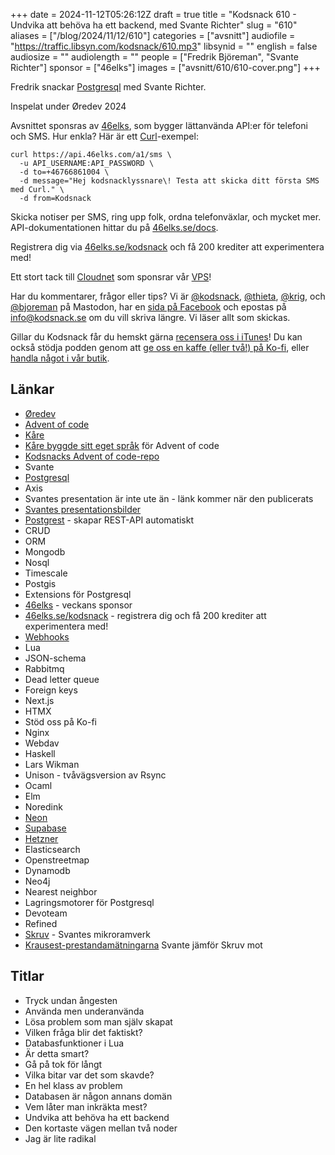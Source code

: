 +++
date = 2024-11-12T05:26:12Z
draft = true
title = "Kodsnack 610 - Undvika att behöva ha ett backend, med Svante Richter"
slug = "610"
aliases = ["/blog/2024/11/12/610"]
categories = ["avsnitt"]
audiofile = "https://traffic.libsyn.com/kodsnack/610.mp3"
libsynid = ""
english = false
audiosize = ""
audiolength = ""
people = ["Fredrik Björeman", "Svante Richter"]
sponsor = ["46elks"]
images = ["avsnitt/610/610-cover.png"]
+++

Fredrik snackar [Postgresql](https://en.wikipedia.org/wiki/PostgreSQL) med Svante Richter.

Inspelat under Øredev 2024

Avsnittet sponsras av [46elks](https://46elks.se/), som bygger lättanvända API:er för telefoni och SMS. Hur enkla? Här är ett [Curl](https://curl.se/)-exempel:

    curl https://api.46elks.com/a1/sms \
      -u API_USERNAME:API_PASSWORD \
      -d to=+46766861004 \
      -d message="Hej kodsnacklyssnare\! Testa att skicka ditt första SMS med Curl." \
      -d from=Kodsnack

Skicka notiser per SMS, ring upp folk, ordna telefonväxlar, och mycket mer. API-dokumentationen hittar du på [46elks.se/docs](https://46elks.se/docs).

Registrera dig via [46elks.se/kodsnack](https://46elks.se/kodsnack) och få 200 krediter att experimentera med!

Ett stort tack till [Cloudnet](https://www.cloudnet.se) som sponsrar vår [VPS](https://en.wikipedia.org/wiki/Virtual_private_server)!

Har du kommentarer, frågor eller tips? Vi är [@kodsnack](https://social.podsnack.se/@kodsnack), [@thieta](https://6510.nu/@thieta), [@krig](https://6510.nu/@krig), och [@bjoreman](https://toot.cafe/@bjoreman) på Mastodon, har en [sida på Facebook](https://www.facebook.com/) och epostas på [info@kodsnack.se](mailto:info@kodsnack.se) om du vill skriva längre. Vi läser allt som skickas.

Gillar du Kodsnack får du hemskt gärna [recensera oss i iTunes](https://itunes.apple.com/se/podcast/kodsnack/id561631498?l=en)! Du kan också stödja podden genom att <a href="https://ko-fi.com/kodsnack" rel="payment">ge oss en kaffe (eller två!) på Ko-fi</a>, eller [handla något i vår butik](https://shop.spreadshirt.se/kodsnack/).

## Länkar
* [Øredev](https://oredev.org/)
* [Advent of code](https://adventofcode.com/)
* [Kåre](https://karevongeijer.com/)
* [Kåre byggde sitt eget språk](https://kodsnack.se/564/) för Advent of code
* [Kodsnacks Advent of code-repo](https://github.com/kodsnack/advent_of_code/tree/main)
* Svante
* [Postgresql](https://en.wikipedia.org/wiki/PostgreSQL)
* Axis
* Svantes presentation är inte ute än - länk kommer när den publicerats
* [Svantes presentationsbilder](https://sql.e0.nu/1)
* [Postgrest](https://docs.postgrest.org/en/v12/) - skapar REST-API automatiskt
* CRUD
* ORM
* Mongodb
* Nosql
* Timescale
* Postgis
* Extensions för Postgresql
* [46elks](https://46elks.se/) - veckans sponsor
* [46elks.se/kodsnack](https://46elks.se/kodsnack) - registrera dig och få 200 krediter att experimentera med!
* [Webhooks](https://en.wikipedia.org/wiki/Webhook)
* Lua
* JSON-schema
* Rabbitmq
* Dead letter queue
* Foreign keys
* Next.js
* HTMX
* Stöd oss på Ko-fi
* Nginx
* Webdav
* Haskell
* Lars Wikman
* Unison - tvåvägsversion av Rsync
* Ocaml
* Elm
* Noredink
* [Neon](https://neon.tech/)
* [Supabase](https://supabase.com/)
* [Hetzner](https://www.hetzner.com/)
* Elasticsearch
* Openstreetmap
* Dynamodb
* Neo4j
* Nearest neighbor
* Lagringsmotorer för Postgresql
* Devoteam
* Refined
* [Skruv](https://skruv.io/) - Svantes mikroramverk
* [Krausest-prestandamätningarna](https://krausest.github.io/js-framework-benchmark/index.html) Svante jämför Skruv mot

## Titlar
* Tryck undan ångesten
* Använda men underanvända
* Lösa problem som man själv skapat
* Vilken fråga blir det faktiskt?
* Databasfunktioner i Lua
* Är detta smart?
* Gå på tok för långt
* Vilka bitar var det som skavde?
* En hel klass av problem
* Databasen är någon annans domän
* Vem låter man inkräkta mest?
* Undvika att behöva ha ett backend
* Den kortaste vägen mellan två noder
* Jag är lite radikal
